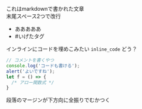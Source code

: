 これはmarkdownで書かれた文章  
末尾スペース2つで改行

* あああああ
* #いげたタグ

インラインにコードを埋めこみたい `inline_code` どう？

```javascript
// コメントを書くやつ
console.log('コードも書ける');
alert('よいですね');
let f = () => {
  /* アロー関数式 */
}
```
段落のマージンが下方向に全振りでむかつく